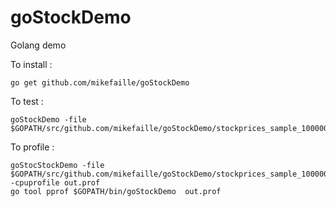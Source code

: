 # goStockDemo
Golang demo

To install :
```
go get github.com/mikefaille/goStockDemo
```


To test : 
```
goStockDemo -file $GOPATH/src/github.com/mikefaille/goStockDemo/stockprices_sample_1000000.csv
```

To profile :
```
goStocStockDemo -file $GOPATH/src/github.com/mikefaille/goStockDemo/stockprices_sample_1000000.csv  -cpuprofile out.prof
go tool pprof $GOPATH/bin/goStockDemo  out.prof
```
